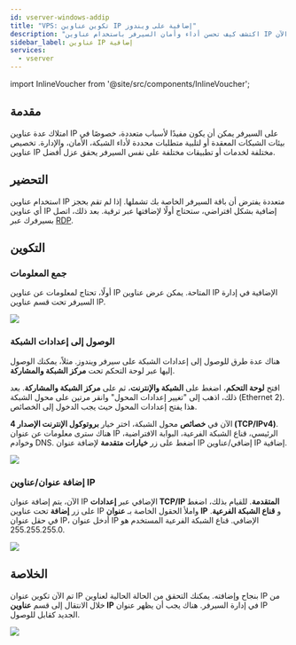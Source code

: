 ```yaml
---
id: vserver-windows-addip
title: "VPS: تكوين عناوين IP إضافية على ويندوز"
description: "اكتشف كيف تحسن أداء وأمان السيرفر باستخدام عناوين IP متعددة لعزل أفضل للخدمات → تعلّم المزيد الآن"
sidebar_label: عناوين IP إضافية
services:
  - vserver
---
```


import InlineVoucher from '@site/src/components/InlineVoucher';

## مقدمة

امتلاك عدة عناوين IP على السيرفر يمكن أن يكون مفيدًا لأسباب متعددة، خصوصًا في بيئات الشبكات المعقدة أو لتلبية متطلبات محددة لأداء الشبكة، الأمان، والإدارة. تخصيص عناوين IP مختلفة لخدمات أو تطبيقات مختلفة على نفس السيرفر يحقق عزل أفضل.

<InlineVoucher />


## التحضير

استخدام عناوين IP متعددة يفترض أن باقة السيرفر الخاصة بك تشملها. إذا لم تقم بحجز أي عناوين IP إضافية بشكل افتراضي، ستحتاج أولًا لإضافتها عبر ترقية. بعد ذلك، اتصل بسيرفرك عبر [RDP](vserver-windows-userdp).




## التكوين



### جمع المعلومات

أولًا، تحتاج لمعلومات عن عناوين IP المتاحة. يمكن عرض عناوين IP الإضافية في إدارة السيرفر تحت قسم عناوين IP.

![](https://screensaver01.zap-hosting.com/index.php/s/ER3d6R7T28mNSKp/preview)





### الوصول إلى إعدادات الشبكة

هناك عدة طرق للوصول إلى إعدادات الشبكة على سيرفر ويندوز. مثلاً، يمكنك الوصول إليها عبر لوحة التحكم تحت **مركز الشبكة والمشاركة**.

افتح **لوحة التحكم**، اضغط على **الشبكة والإنترنت**، ثم على **مركز الشبكة والمشاركة**. بعد ذلك، اذهب إلى "تغيير إعدادات المحول" وانقر مرتين على محول الشبكة (Ethernet 2). هذا يفتح إعدادات المحول حيث يجب الدخول إلى الخصائص.

الآن في **خصائص** محول الشبكة، اختر خيار **بروتوكول الإنترنت الإصدار 4 (TCP/IPv4)**. هناك سترى معلومات عن عنوان IP الرئيسي، قناع الشبكة الفرعية، البوابة الافتراضية، وخوادم DNS. اضغط على زر **خيارات متقدمة** لإضافة عنوان IP إضافي/عناوين IP إضافية.

![](https://screensaver01.zap-hosting.com/index.php/s/KtBawR89RASs4Jc/preview)



### إضافة عنوان/عناوين IP

الآن، يتم إضافة عنوان IP الإضافي عبر **إعدادات TCP/IP المتقدمة**. للقيام بذلك، اضغط على زر **إضافة** تحت عناوين IP واملأ الحقول الخاصة بـ **عنوان IP** و **قناع الشبكة الفرعية**. في حقل عنوان IP، أدخل عنوان IP الإضافي. قناع الشبكة الفرعية المستخدم هو 255.255.255.0.

![](https://screensaver01.zap-hosting.com/index.php/s/gsaceiYPqdiMC7x/preview)



## الخلاصة

تم الآن تكوين عنوان IP بنجاح وإضافته. يمكنك التحقق من الحالة الحالية لعناوين IP من خلال الانتقال إلى قسم **عناوين IP** في إدارة السيرفر. هناك يجب أن يظهر عنوان IP الجديد كقابل للوصول.

![](https://screensaver01.zap-hosting.com/index.php/s/xBZGM72WX4nqXS6/preview)

<InlineVoucher />